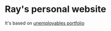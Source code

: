 # Ray's personal website
It's based on [unemployables portfolio](https://github.com/ndoherty-xyz/unemployables-portfolio-template)